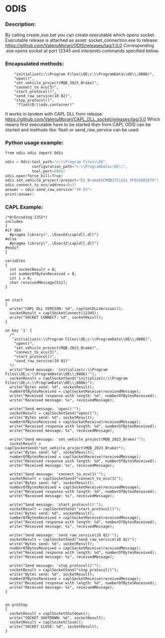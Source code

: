 # ODIS

### Description:
By calling create_exe.bat you can create executable which opens socket.
Executable release is attached as asset: socket_connection.exe to release: https://github.com/ValeriuMorari/ODIS/releases/tag/1.0.0
Corresponding .exe opens socket at port 12345 and interprets commands specified below. 

### Encapsulated methods:
```
    "initialize(c:\\Program Files\\OE;c:\\ProgramData\\OE\\;8086)",
    "open()",
    "set_vehicle_project(MQB_2023_Brake)",
    "connect_to_ecu(3)",
    "start_protocol()",
    "send_raw_service(10 02)",
    "stop_protocol()",
     "flash(D:\\odx.container)"
```

It works in tandem with CAPL DLL from release: https://github.com/ValeriuMorari/CAPL_DLL_socket/releases/tag/3.0
Which means first executable have to be started then from CAPL ODIS can be started and methods like: flash or send_raw_service can be used.

### Python usage example: 
```c
from odis.odis import Odis

odis = Odis(tool_path="c:\\Program Files\\OE",
            configuration_path="c:\\ProgramData\\OE\\",
            tool_port=8086)
odis.open(force_kill=True)
odis.set_vehicle_project(project="EV_BrakeESCMQB37CLASS_VF8CG001679")
odis.connect_to_ecu(address=0x3)
answer = odis.send_raw_service("10 03")
print(answer)

```

### CAPL Example:
```CAPL
/*@!Encoding:1252*/
includes
{
#if X64
  #pragma library("..\Exec64\capldll.dll")
#else
  #pragma library("..\Exec32\capldll.dll")
#endif
}

variables 
{
  int socketResult = 0;
  int numberOfBytesReceived = 0;
  int i = 0;
  char receivedMessage[512];
}


on start 
{
  write("CAPL DLL VERSION: %d", caplGetDLLVersion());
  socketResult = caplSocketConnect(12345);
  write("SOCKET CONNECT: %d", socketResult);
}

on key '1' {
  /*
   "initialize(c:\\Program Files\\OE;c:\\ProgramData\\OE\\;8086)",
    "open()",
    "set_vehicle_project(MQB_2023_Brake)",
    "connect_to_ecu(3)",
    "start_protocol()",
    "send_raw_service(10 02)"
  */
  write("Send message: 'initialize(c:\\Program Files\\OE;c:\\ProgramData\\OE\\;8086)'");
  socketResult = caplSocketSend("initialize(c:\\Program Files\\OE;c:\\ProgramData\\OE\\;8086)");
  write("Bytes send: %d", socketResult);
  numberOfBytesReceived = caplSocketReceive(receivedMessage);
  write("Received response with length: %d", numberOfBytesReceived); 
  write("Received message: %s", receivedMessage);
  
  write("Send message: 'open()'");
  socketResult = caplSocketSend("open()");
  write("Bytes send: %d", socketResult);
  numberOfBytesReceived = caplSocketReceive(receivedMessage);
  write("Received response with length: %d", numberOfBytesReceived); 
  write("Received message: %s", receivedMessage);
  
  write("Send message: 'set_vehicle_project(MQB_2023_Brake)'");
  socketResult = caplSocketSend("set_vehicle_project(MQB_2023_Brake)");
  write("Bytes send: %d", socketResult);
  numberOfBytesReceived = caplSocketReceive(receivedMessage);
  write("Received response with length: %d", numberOfBytesReceived); 
  write("Received message: %s", receivedMessage);
  
  write("Send message: 'connect_to_ecu(3)'");
  socketResult = caplSocketSend("connect_to_ecu(3)");
  write("Bytes send: %d", socketResult);
  numberOfBytesReceived = caplSocketReceive(receivedMessage);
  write("Received response with length: %d", numberOfBytesReceived); 
  write("Received message: %s", receivedMessage);
  
  write("Send message: 'start_protocol()'");
  socketResult = caplSocketSend("start_protocol()");
  write("Bytes send: %d", socketResult);
  numberOfBytesReceived = caplSocketReceive(receivedMessage);
  write("Received response with length: %d", numberOfBytesReceived); 
  write("Received message: %s", receivedMessage);
  
  write("Send message: 'send_raw_service(10 02)'");
  socketResult = caplSocketSend("send_raw_service(10 02)");
  write("Bytes send: %d", socketResult);
  numberOfBytesReceived = caplSocketReceive(receivedMessage);
  write("Received response with length: %d", numberOfBytesReceived); 
  write("Received message: %s", receivedMessage);
  
  write("Send message: 'stop_protocol()'");
  socketResult = caplSocketSend("stop_protocol()");
  write("Bytes send: %d", socketResult);
  numberOfBytesReceived = caplSocketReceive(receivedMessage);
  write("Received response with length: %d", numberOfBytesReceived); 
  write("Received message: %s", receivedMessage);
}


on preStop 
{
  socketResult = caplSocketShutdown();
  write("SOCKET SHUTDOWN: %d", socketResult);
  socketResult = caplSocketClose();
  write("SOCKET CLOSE: %d", socketResult);
} 
```
